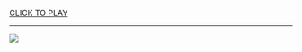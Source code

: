 
<a href="https://premium76.site?title=denver_nuggets_games&ref=13M">CLICK TO PLAY</a></h3>
<hr>

<a href="https://premium76.site?title=denver_nuggets_games&ref=13M"><img src="https://clearcache.store/games.png"></a>


